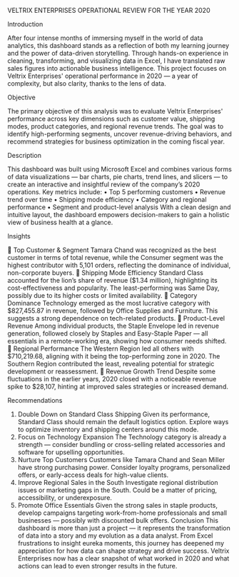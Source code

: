 VELTRIX ENTERPRISES OPERATIONAL REVIEW FOR THE YEAR 2020

Introduction

After four intense months of immersing myself in the world of data analytics, this dashboard stands as a reflection of both my learning journey and the power of data-driven storytelling. Through hands-on experience in cleaning, transforming, and visualizing data in Excel, I have translated raw sales figures into actionable business intelligence. This project focuses on Veltrix Enterprises' operational performance in 2020 — a year of complexity, but also clarity, thanks to the lens of data.

 Objective

The primary objective of this analysis was to evaluate Veltrix Enterprises' performance across key dimensions such as customer value, shipping modes, product categories, and regional revenue trends. The goal was to identify high-performing segments, uncover revenue-driving behaviors, and recommend strategies for business optimization in the coming fiscal year.

Description

This dashboard was built using Microsoft Excel and combines various forms of data visualizations — bar charts, pie charts, trend lines, and slicers — to create an interactive and insightful review of the company’s 2020 operations. Key metrics include:
•	Top 5 performing customers
•	Revenue trend over time
•	Shipping mode efficiency
•	Category and regional performance
•	Segment and product-level analysis
With a clean design and intuitive layout, the dashboard empowers decision-makers to gain a holistic view of business health at a glance.

 Insights

🔹 Top Customer & Segment
Tamara Chand was recognized as the best customer in terms of total revenue, while the Consumer segment was the highest contributor with 5,101 orders, reflecting the dominance of individual, non-corporate buyers.
🔹 Shipping Mode Efficiency
Standard Class accounted for the lion’s share of revenue ($1.34 million), highlighting its cost-effectiveness and popularity. The least-performing was Same Day, possibly due to its higher costs or limited availability.
🔹 Category Dominance
Technology emerged as the most lucrative category with $827,455.87 in revenue, followed by Office Supplies and Furniture. This suggests a strong dependence on tech-related products.
🔹 Product-Level Revenue
Among individual products, the Staple Envelope led in revenue generation, followed closely by Staples and Easy-Staple Paper — all essentials in a remote-working era, showing how consumer needs shifted.
🔹 Regional Performance
The Western Region led all others with $710,219.68, aligning with it being the top-performing zone in 2020. The Southern Region contributed the least, revealing potential for strategic development or reassessment.
🔹 Revenue Growth Trend
Despite some fluctuations in the earlier years, 2020 closed with a noticeable revenue spike to $28,107, hinting at improved sales strategies or increased demand.

Recommendations

1.	Double Down on Standard Class Shipping
Given its performance, Standard Class should remain the default logistics option. Explore ways to optimize inventory and shipping centers around this mode.
2.	Focus on Technology Expansion
The Technology category is already a strength — consider bundling or cross-selling related accessories and software for upselling opportunities.
3.	Nurture Top Customers
Customers like Tamara Chand and Sean Miller have strong purchasing power. Consider loyalty programs, personalized offers, or early-access deals for high-value clients.
4.	Improve Regional Sales in the South
Investigate regional distribution issues or marketing gaps in the South. Could be a matter of pricing, accessibility, or underexposure.
5.	Promote Office Essentials
Given the strong sales in staple products, develop campaigns targeting work-from-home professionals and small businesses — possibly with discounted bulk offers.
Conclusion
This dashboard is more than just a project — it represents the transformation of data into a story and my evolution as a data analyst. From Excel frustrations to insight eureka moments, this journey has deepened my appreciation for how data can shape strategy and drive success. Veltrix Enterprises now has a clear snapshot of what worked in 2020 and what actions can lead to even stronger results in the future.


